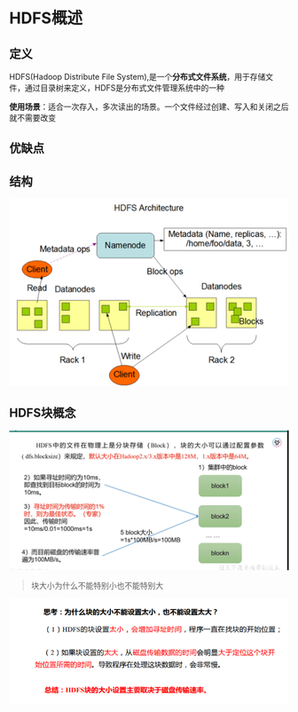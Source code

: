 # HDFS概述

## 定义

HDFS(Hadoop Distribute File System),是一个**分布式文件系统**，用于存储文件，通过目录树来定义，HDFS是分布式文件管理系统中的一种

**使用场景**：适合一次存入，多次读出的场景。一个文件经过创建、写入和关闭之后就不需要改变

## 优缺点

## 结构

![image-20230904153919962](\图片\HDFS结构.png)

## HDFS块概念

![image-20230904155018608](..\图片\HDFS块概念.png)

> 块大小为什么不能特别小也不能特别大

![image-20230904155320339](..\图片\块大小问题.png)
